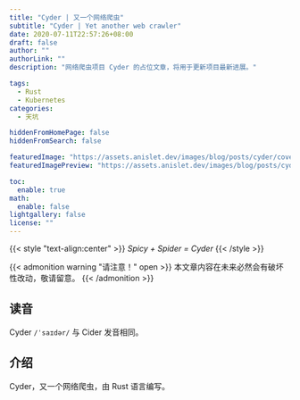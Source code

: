 ```yaml
---
title: "Cyder | 又一个网络爬虫"
subtitle: "Cyder | Yet another web crawler"
date: 2020-07-11T22:57:26+08:00
draft: false
author: ""
authorLink: ""
description: "网络爬虫项目 Cyder 的占位文章，将用于更新项目最新进展。"

tags:
  - Rust
  - Kubernetes
categories:
  - 天坑

hiddenFromHomePage: false
hiddenFromSearch: false

featuredImage: "https://assets.anislet.dev/images/blog/posts/cyder/cover.png"
featuredImagePreview: "https://assets.anislet.dev/images/blog/posts/cyder/cover.png"

toc:
  enable: true
math:
  enable: false
lightgallery: false
license: ""
---
```


<!--more-->

{{< style "text-align:center" >}}
<i class="fas fa-pepper-hot"> Spicy +</i>
<i class="fas fa-spider"> Spider =</i>
<i class="fa fa-cocktail"> Cyder</i>
{{< /style >}}

{{< admonition warning "请注意！" open >}}
本文章内容在未来必然会有破坏性改动，敬请留意。
{{< /admonition >}}

## 读音

Cyder `/ˈsaɪdər/` 与 Cider 发音相同。

## 介绍

Cyder，又一个网络爬虫，由 Rust 语言编写。